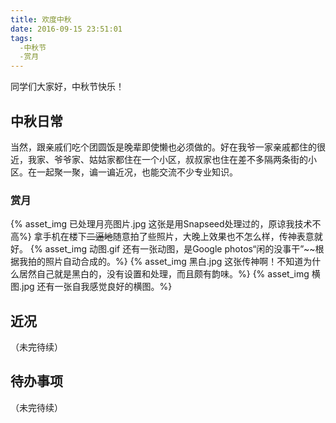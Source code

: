 ```yaml
---
title: 欢度中秋
date: 2016-09-15 23:51:01
tags:
  -中秋节
  -赏月
---
```

同学们大家好，中秋节快乐！
## 中秋日常
当然，跟亲戚们吃个团圆饭是晚辈即使懒也必须做的。好在我爷一家亲戚都住的很近，我家、爷爷家、姑姑家都住在一个小区，叔叔家也住在差不多隔两条街的小区。在一起聚一聚，谝一谝近况，也能交流不少专业知识。
### 赏月
{% asset_img 已处理月亮图片.jpg 这张是用Snapseed处理过的，原谅我技术不高%}
拿手机在楼下~~二逼地~~随意拍了些照片，大晚上效果也不怎么样，传神表意就好。
{% asset_img 动图.gif 还有一张动图，是Google photos“闲的没事干”~~根据我拍的照片自动合成的。%}
{% asset_img 黑白.jpg 这张传神啊！不知道为什么居然自己就是黑白的，没有设置和处理，而且颇有韵味。%}
{% asset_img 横图.jpg 还有一张自我感觉良好的横图。%}
## 近况
（未完待续）
## 待办事项
（未完待续）
